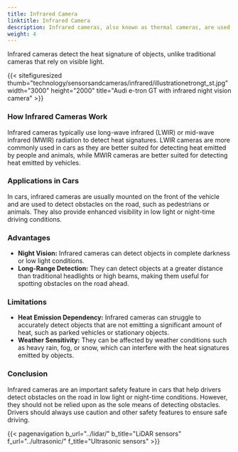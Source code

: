```yaml
---
title: Infrared Camera
linktitle: Infrared Camera
description: Infrared cameras, also known as thermal cameras, are used in some cars for various purposes such as night vision, pedestrian detection, and animal detection.
weight: 4
---
```

<!-- markdownlint-disable MD033 -->
Infrared cameras detect the heat signature of objects, unlike traditional cameras that rely on visible light.

{{< sitefiguresized thumb="technology/sensorsandcameras/infrared/illustrationetrongt_st.jpg" width="3000" height="2000" title="Audi e-tron GT with infrared night vision camera" >}}

### How Infrared Cameras Work

Infrared cameras typically use long-wave infrared (LWIR) or mid-wave infrared (MWIR) radiation to detect heat signatures. LWIR cameras are more commonly used in cars as they are better suited for detecting heat emitted by people and animals, while MWIR cameras are better suited for detecting heat emitted by vehicles.

### Applications in Cars

In cars, infrared cameras are usually mounted on the front of the vehicle and are used to detect obstacles on the road, such as pedestrians or animals. They also provide enhanced visibility in low light or night-time driving conditions.

### Advantages

- **Night Vision:** Infrared cameras can detect objects in complete darkness or low light conditions.
- **Long-Range Detection:** They can detect objects at a greater distance than traditional headlights or high beams, making them useful for spotting obstacles on the road ahead.

### Limitations

- **Heat Emission Dependency:** Infrared cameras can struggle to accurately detect objects that are not emitting a significant amount of heat, such as parked vehicles or stationary objects.
- **Weather Sensitivity:** They can be affected by weather conditions such as heavy rain, fog, or snow, which can interfere with the heat signatures emitted by objects.

### Conclusion

Infrared cameras are an important safety feature in cars that help drivers detect obstacles on the road in low light or night-time conditions. However, they should not be relied upon as the sole means of detecting obstacles. Drivers should always use caution and other safety features to ensure safe driving.

{{< pagenavigation b_url="../lidar/" b_title="LiDAR sensors" f_url="../ultrasonic/" f_title="Ultrasonic sensors" >}}